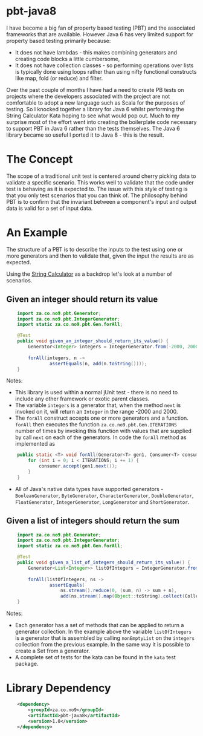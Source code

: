 # pbt-java8

I have become a big fan of property based testing (PBT) and the associated frameworks that are available.  However 
Java 6 has very limited support for property based testing primarily because:

- It does not have lambdas - this makes combining generators and creating code blocks a little cumbersome,
- It does not have collection classes - so performing operations over lists is typically done using loops rather than 
  using nifty functional constructs like map, fold (or reduce) and filter.

Over the past couple of months I have had a need to create PB tests on projects where the developers associated with
the project are not comfortable to adopt a new language such as Scala for the purposes of testing.  So I knocked 
together a library for Java 6 whilst performing the String Calculator Kata hoping to see what would pop out.  Much to
my surprise most of the effort went into creating the boilerplate code necessary to support PBT in Java 6 rather than
the tests themselves.  The Java 6 library became so useful I ported it to Java 8 - this is the result.

# The Concept

The scope of a traditional unit test is centered around cherry picking data to validate a specific scenario.  This works
 well to validate that the code under test is behaving as it is expected to.  The issue with this style of testing is that
 you only test scenarios that you can think of.  The philosophy behind PBT is to confirm that the invariant between a 
 component's input and output data is valid for a set of input data.
   
# An Example

The structure of a PBT is to describe the inputs to the test using one or more generators and then to validate that, 
 given the input the results are as expected.
 
Using the [String Calculator](http://osherove.com/tdd-kata-1/) as a backdrop let's look at a number of scenarios.

## Given an integer should return its value

```java
	import za.co.no9.pbt.Generator;
	import za.co.no9.pbt.IntegerGenerator;
	import static za.co.no9.pbt.Gen.forAll;

    @Test
    public void given_an_integer_should_return_its_value() {
    	Generator<Integer> integers = IntegerGenerator.from(-2000, 2000);
    	
        forAll(integers, n ->
                assertEquals(n, add(n.toString())));
    }
```

Notes:

* This library is used within a normal jUnit test - there is no need to include any other framework or exotic parent 
classes.
* The variable `integers` is a generator that, when the method `next` is invoked on it, will return an `Integer` in the
range -2000 and 2000.
* The `forAll` construct accepts one or more generators and a function.  `forAll` then executes the function `za.co.no9.pbt.Gen.ITERATIONS`
 number of times by invoking this function with values that are supplied by call `next` on each of the generators.  In
 code the `forAll` method as implemented as
 
 ```java
     public static <T> void forAll(Generator<T> gen1, Consumer<T> consumer) {
         for (int i = 0; i < ITERATIONS; i += 1) {
             consumer.accept(gen1.next());
         }
     }
 ```
* All of Java's native data types have supported generators - `BooleanGenerator`, `ByteGenerator`, `CharacterGenerator`, 
`DoubleGenerator`, `FloatGenerator`, `IntegerGenerator`, `LongGenerator` and `ShortGenerator`.


## Given a list of integers should return the sum

```java
	import za.co.no9.pbt.Generator;
	import za.co.no9.pbt.IntegerGenerator;
	import static za.co.no9.pbt.Gen.forAll;

    @Test
    public void given_a_list_of_integers_should_return_its_value() {
    	Generator<List<Integer>> listOfIntegers = IntegerGenerator.from(-2000, 2000).nonEmptyList();
    	
        forAll(listOfIntegers, ns ->
                assertEquals(
                	ns.stream().reduce(0, (sum, n) -> sum + n), 
                	add(ns.stream().map(Object::toString).collect(Collectors.joining(",")))));
    }
```

Notes:

* Each generator has a set of methods that can be applied to return a generator collection.  In the example above the
 variable `listOfIntegers` is a generator that is assembled by calling `nonEmptyList` on the `integers` collection from the 
 previous example.  In the same way it is possible to create a Set from a generator.
* A complete set of tests for the kata can be found in the `kata` test package.


# Library Dependency

```xml
	<dependency>
		<groupId>za.co.no9</groupId>
		<artifactId>pbt-java8</artifactId>
		<version>1.0</version>
	</dependency>
```